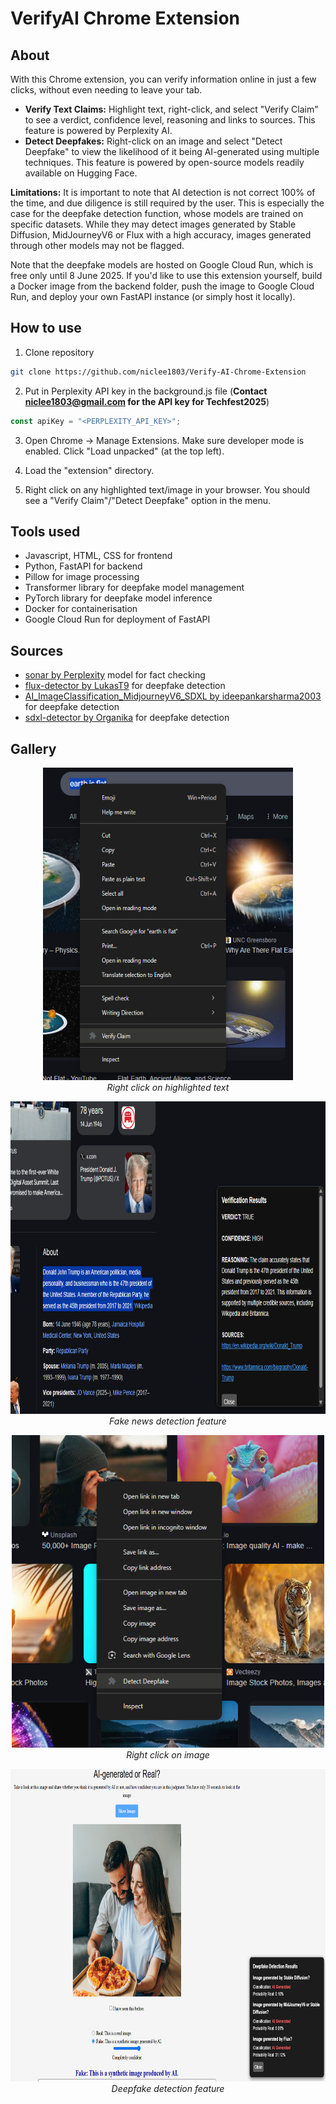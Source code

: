 # VerifyAI Chrome Extension
## About
With this Chrome extension, you can verify information online in just a few clicks, without even needing to leave your tab.
* **Verify Text Claims:** Highlight text, right-click, and select "Verify Claim" to see a verdict, confidence level, reasoning and links to sources. This feature is powered by Perplexity AI.
* **Detect Deepfakes:** Right-click on an image and select "Detect Deepfake" to view the likelihood of it being AI-generated using multiple techniques. This feature is powered by open-source models readily available on Hugging Face.

**Limitations:** It is important to note that AI detection is not correct 100% of the time, and due diligence is still required by the user. This is especially the case for the deepfake detection function, whose models are trained on specific datasets. While they may detect images generated by Stable Diffusion, MidJourneyV6 or Flux with a high accuracy, images generated through other models may not be flagged.

Note that the deepfake models are hosted on Google Cloud Run, which is free only until 8 June 2025. If you'd like to use this extension yourself, build a Docker image from the backend folder, push the image to Google Cloud Run, and deploy your own FastAPI instance (or simply host it locally).

## How to use
1. Clone repository
``` bash
git clone https://github.com/niclee1803/Verify-AI-Chrome-Extension
```

2. Put in Perplexity API key in the background.js file (**Contact niclee1803@gmail.com for the API key for Techfest2025**)
``` javascript
const apiKey = "<PERPLEXITY_API_KEY>";
```

3. Open Chrome -> Manage Extensions. Make sure developer mode is enabled. Click "Load unpacked" (at the top left).
   
4. Load the "extension" directory.

5. Right click on any highlighted text/image in your browser. You should see a "Verify Claim"/"Detect Deepfake" option in the menu.

## Tools used
* Javascript, HTML, CSS for frontend
* Python, FastAPI for backend
* Pillow for image processing
* Transformer library for deepfake model management
* PyTorch library for deepfake model inference
* Docker for containerisation
* Google Cloud Run for deployment of FastAPI

## Sources
* [sonar by Perplexity](https://sonar.perplexity.ai/) model for fact checking
* [flux-detector by LukasT9](https://huggingface.co/LukasT9/flux-detector) for deepfake detection
* [AI_ImageClassification_MidjourneyV6_SDXL by ideepankarsharma2003](https://huggingface.co/ideepankarsharma2003/AI_ImageClassification_MidjourneyV6_SDXL) for deepfake detection
* [sdxl-detector by Organika](https://huggingface.co/Organika/sdxl-detector) for deepfake detection

## Gallery
<p align="center">
  <img src="gallery/screenshot4.png?raw=true" height="500" width="400" alt="sample" />
  <br />
  <em>Right click on highlighted text</em>
</p>  

<p align="center">
  <img src="gallery/screenshot.png?raw=true" height="500" width="750" alt="sample" />
  <br />
  <em>Fake news detection feature</em>
</p> 

<p align="center">
  <img src="gallery/screenshot3.png?raw=true" height="500" width="500" alt="sample" />
  <br />
  <em>Right click on image</em>
</p>  
 

<p align="center">
  <img src="gallery/screenshot2.png?raw=true" height="500" width="750" alt="sample" />
  <br />
  <em>Deepfake detection feature</em>
</p>  
